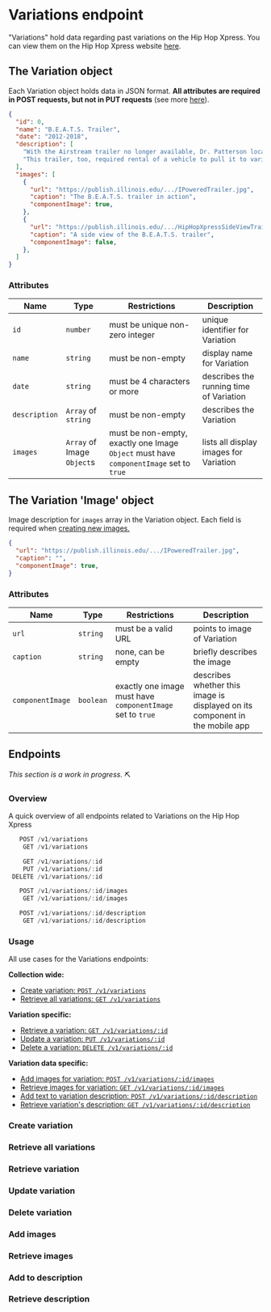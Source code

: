 # Variations endpoint
"Variations" hold data regarding past variations on the Hip Hop Xpress. You can view them on the Hip Hop Xpress website [here](https://publish.illinois.edu/hiphopxpress/sample-page/).

## The Variation object
Each Variation object holds data in JSON format. **All attributes are required in POST requests, but not in PUT requests** (see more [here](#create-variation)).
```json
{
  "id": 0,
  "name": "B.E.A.T.S. Trailer",
  "date": "2012-2018",
  "description": [
    "With the Airstream trailer no longer available, Dr. Patterson located...",
    "This trailer, too, required rental of a vehicle to pull it to various...",
  ],
  "images": [
    {
      "url": "https://publish.illinois.edu/.../IPoweredTrailer.jpg",
      "caption": "The B.E.A.T.S. trailer in action",
      "componentImage": true,
    },
    {
      "url": "https://publish.illinois.edu/.../HipHopXpressSideViewTrailer.jpg",
      "caption": "A side view of the B.E.A.T.S. trailer",
      "componentImage": false,
    },
  ]
}
```
### Attributes
Name | Type | Restrictions | Description
-|-|-|-
`id` | `number` | must be unique non-zero integer | unique identifier for Variation
`name` | `string` | must be non-empty | display name for Variation
`date` | `string` | must be 4 characters or more | describes the running time of Variation
`description` | `Array` of `string` | must be non-empty | describes the Variation
`images` | `Array` of Image `Object`s | must be non-empty, exactly one Image `Object` must have `componentImage` set to `true` | lists all display images for Variation

## The Variation 'Image' object
Image description for `images` array in the Variation object. Each field is required when [creating new images.](#add-images)
```json
{
  "url": "https://publish.illinois.edu/.../IPoweredTrailer.jpg",
  "caption": "",
  "componentImage": true,
}
```
### Attributes
Name | Type | Restrictions | Description
-|-|-|-
`url` | `string` | must be a valid URL | points to image of Variation
`caption` | `string` | none, can be empty | briefly describes the image
`componentImage` | `boolean` | exactly one image must have `componentImage` set to `true` | describes whether this image is displayed on its component in the mobile app

## Endpoints

*This section is a work in progress.* :pick:

### Overview
A quick overview of all endpoints related to Variations on the Hip Hop Xpress
```javascript
   POST /v1/variations
    GET /v1/variations

    GET /v1/variations/:id
    PUT /v1/variations/:id
 DELETE /v1/variations/:id

   POST /v1/variations/:id/images
    GET /v1/variations/:id/images

   POST /v1/variations/:id/description
    GET /v1/variations/:id/description
```

### Usage
All use cases for the Variations endpoints:

**Collection wide:**
* [Create variation: `POST /v1/variations`](#create-variation)
* [Retrieve all variations: `GET /v1/variations`](#retrieve-all-variations)

**Variation specific:**
* [Retrieve a variation: `GET /v1/variations/:id`](#retrieve-variation)
* [Update a variation: `PUT /v1/variations/:id`](#update-variation)
* [Delete a variation: `DELETE /v1/variations/:id`](#delete-variation)

**Variation data specific:**
* [Add images for variation: `POST /v1/variations/:id/images`](#add-images)
* [Retrieve images for variation: `GET /v1/variations/:id/images`](#retrieve-images)
* [Add text to variation description: `POST /v1/variations/:id/description`](#add-to-description)
* [Retrieve variation's description: `GET /v1/variations/:id/description`](#retrieve-description)

### Create variation

### Retrieve all variations

### Retrieve variation

### Update variation

### Delete variation

### Add images

### Retrieve images

### Add to description

### Retrieve description



